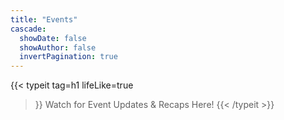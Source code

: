 ```yaml
---
title: "Events"
cascade:
  showDate: false
  showAuthor: false
  invertPagination: true
---
```


{{< typeit 
  tag=h1
  lifeLike=true
>}}
Watch for Event Updates & Recaps Here!
{{< /typeit >}}